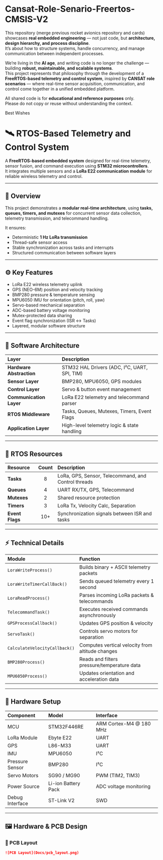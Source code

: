 # Cansat-Role-Senario-Freertos-CMSIS-V2



This repository (merge previous rocket avionics repository and cards) showcases **real embedded engineering** — not just code, but **architecture, design hierarchy, and process discipline**.  
It’s about how to structure systems, handle concurrency, and manage communication between independent processes.  

We’re living in the **AI age**, and writing code is no longer the challenge — building **robust, maintainable, and scalable systems**.  
This project represents that philosophy through the development of a **FreeRTOS-based telemetry and control system**, inspired by **CANSAT role scenarios** — where real-time sensor acquisition, communication, and control come together in a unified embedded platform.

All shared code is for **educational and reference purposes** only.  
Please do not copy or reuse without understanding the context.

Best Wishes


# 🛰️ RTOS-Based Telemetry and Control System

A **FreeRTOS-based embedded system** designed for real-time telemetry, sensor fusion, and command execution using **STM32 microcontrollers**.  
It integrates multiple sensors and a **LoRa E22 communication module** for reliable wireless telemetry and control.

---

## 🧩 Overview

This project demonstrates a **modular real-time architecture**, using **tasks, queues, timers, and mutexes** for concurrent sensor data collection, telemetry transmission, and telecommand handling.

It ensures:
- Deterministic **1 Hz LoRa transmission**
- Thread-safe sensor access
- Stable synchronization across tasks and interrupts
- Structured communication between software layers

---

## ⚙️ Key Features
- LoRa E22 wireless telemetry uplink  
- GPS (NEO-6M) position and velocity tracking  
- BMP280 pressure & temperature sensing  
- MPU6050 IMU for orientation (pitch, roll, yaw)  
- Servo-based mechanical separation  
- ADC-based battery voltage monitoring  
- Mutex-protected data sharing  
- Event flag synchronization (ISR ↔ Tasks)  
- Layered, modular software structure  

---

## 🧱 Software Architecture

| Layer | Description |
|:--|:--|
| **Hardware Abstraction** | STM32 HAL Drivers (ADC, I²C, UART, SPI, TIM) |
| **Sensor Layer** | BMP280, MPU6050, GPS modules |
| **Control Layer** | Servo & button event management |
| **Communication Layer** | LoRa E22 telemetry and telecommand parser |
| **RTOS Middleware** | Tasks, Queues, Mutexes, Timers, Event Flags |
| **Application Layer** | High-level telemetry logic & state handling |

---

## 🧠 RTOS Resources

| Resource | Count | Description |
|:--|:--:|:--|
| **Tasks** | 8 | LoRa, GPS, Sensor, Telecommand, and Control threads |
| **Queues** | 4 | UART RX/TX, GPS, Telecommand |
| **Mutexes** | 2 | Shared resource protection |
| **Timers** | 3 | LoRa Tx, Velocity Calc, Separation |
| **Event Flags** | 10+ | Synchronization signals between ISR and tasks |

---

## ⚡ Technical Details

| Module | Function |
|:--|:--|
| `LoraWriteProcess()` | Builds binary + ASCII telemetry packets |
| `LoraWriteTimerCallBack()` | Sends queued telemetry every 1 second |
| `LoraReadProcess()` | Parses incoming LoRa packets & telecommands |
| `TelecommandTask()` | Executes received commands asynchronously |
| `GPSProcessCallback()` | Updates GPS position & velocity |
| `ServoTask()` | Controls servo motors for separation |
| `CalculateVelocityCallback()` | Computes vertical velocity from altitude changes |
| `BMP280Process()` | Reads and filters pressure/temperature data |
| `MPU6050Process()` | Updates orientation and acceleration data |

---

## 🧰 Hardware Setup

| Component | Model | Interface |
|:--|:--|:--|
| MCU | STM32F446RE | ARM Cortex-M4 @ 180 MHz |
| LoRa Module | Ebyte E22 | UART |
| GPS | L86-M33 | UART |
| IMU | MPU6050 | I²C |
| Pressure Sensor | BMP280 | I²C |
| Servo Motors | SG90 / MG90 | PWM (TIM2, TIM3) |
| Power Source | Li-ion Battery Pack | ADC voltage monitoring |
| Debug Interface | ST-Link V2 | SWD |

---

## 🖼️ Hardware & PCB Design

### 🧩 PCB Layout  
```markdown
![PCB Layout](Docs/pcb_layout.png)
